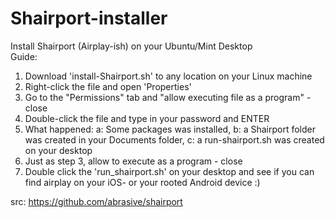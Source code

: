 Shairport-installer
===================

Install Shairport (Airplay-ish) on your Ubuntu/Mint Desktop  <br/>
Guide:  <br/>
1. Download 'install-Shairport.sh' to any location on your Linux machine <br/>
2. Right-click the file and open 'Properties'  <br/>
3. Go to the "Permissions" tab and "allow executing file as a program" - close  <br/>
4. Double-click the file and type in your password and ENTER  <br/>
5. What happened: a: Some packages was installed, b: a Shairport folder was created in your Documents folder, c: a run-shairport.sh was created on your desktop  <br/>
6. Just as step 3, allow to execute as a program - close  <br/>
7. Double click the 'run_shairport.sh' on your desktop and see if you can find airplay on your iOS- or your rooted Android device :)  <br/>

src: https://github.com/abrasive/shairport

